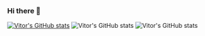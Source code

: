 ### Hi there 👋

<!--
**vitouncio/vitouncio** is a ✨ _special_ ✨ repository because its `README.md` (this file) appears on your GitHub profile.

Here are some ideas to get you started:

- 🔭 I’m currently working on ...
- 🌱 I’m currently learning ...
- 👯 I’m looking to collaborate on ...
- 🤔 I’m looking for help with ...
- 💬 Ask me about ...
- 📫 How to reach me: ...
- 😄 Pronouns: ...
- ⚡ Fun fact: ...
-->
[![Vitor's GitHub stats](https://github-readme-stats.vercel.app/api?username=Vitor)](https://github.com/anuraghazra/github-readme-stats)
![Vitor's GitHub stats](https://github-readme-stats.vercel.app/api?username=anuraghazra&show_icons=true)
![Vitor's GitHub stats](https://github-readme-stats.vercel.app/api?username=anuraghazra&show_icons=true&theme=dark)

